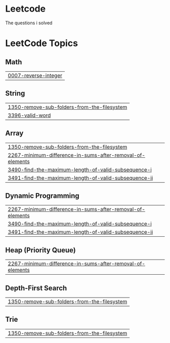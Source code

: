 # Leetcode
The questions i solved

<!---LeetCode Topics Start-->
# LeetCode Topics
## Math
|  |
| ------- |
| [0007-reverse-integer](https://github.com/shreya-singh-rajawat/Leetcode/tree/master/0007-reverse-integer) |
## String
|  |
| ------- |
| [1350-remove-sub-folders-from-the-filesystem](https://github.com/shreya-singh-rajawat/Leetcode/tree/master/1350-remove-sub-folders-from-the-filesystem) |
| [3396-valid-word](https://github.com/shreya-singh-rajawat/Leetcode/tree/master/3396-valid-word) |
## Array
|  |
| ------- |
| [1350-remove-sub-folders-from-the-filesystem](https://github.com/shreya-singh-rajawat/Leetcode/tree/master/1350-remove-sub-folders-from-the-filesystem) |
| [2267-minimum-difference-in-sums-after-removal-of-elements](https://github.com/shreya-singh-rajawat/Leetcode/tree/master/2267-minimum-difference-in-sums-after-removal-of-elements) |
| [3490-find-the-maximum-length-of-valid-subsequence-i](https://github.com/shreya-singh-rajawat/Leetcode/tree/master/3490-find-the-maximum-length-of-valid-subsequence-i) |
| [3491-find-the-maximum-length-of-valid-subsequence-ii](https://github.com/shreya-singh-rajawat/Leetcode/tree/master/3491-find-the-maximum-length-of-valid-subsequence-ii) |
## Dynamic Programming
|  |
| ------- |
| [2267-minimum-difference-in-sums-after-removal-of-elements](https://github.com/shreya-singh-rajawat/Leetcode/tree/master/2267-minimum-difference-in-sums-after-removal-of-elements) |
| [3490-find-the-maximum-length-of-valid-subsequence-i](https://github.com/shreya-singh-rajawat/Leetcode/tree/master/3490-find-the-maximum-length-of-valid-subsequence-i) |
| [3491-find-the-maximum-length-of-valid-subsequence-ii](https://github.com/shreya-singh-rajawat/Leetcode/tree/master/3491-find-the-maximum-length-of-valid-subsequence-ii) |
## Heap (Priority Queue)
|  |
| ------- |
| [2267-minimum-difference-in-sums-after-removal-of-elements](https://github.com/shreya-singh-rajawat/Leetcode/tree/master/2267-minimum-difference-in-sums-after-removal-of-elements) |
## Depth-First Search
|  |
| ------- |
| [1350-remove-sub-folders-from-the-filesystem](https://github.com/shreya-singh-rajawat/Leetcode/tree/master/1350-remove-sub-folders-from-the-filesystem) |
## Trie
|  |
| ------- |
| [1350-remove-sub-folders-from-the-filesystem](https://github.com/shreya-singh-rajawat/Leetcode/tree/master/1350-remove-sub-folders-from-the-filesystem) |
<!---LeetCode Topics End-->
